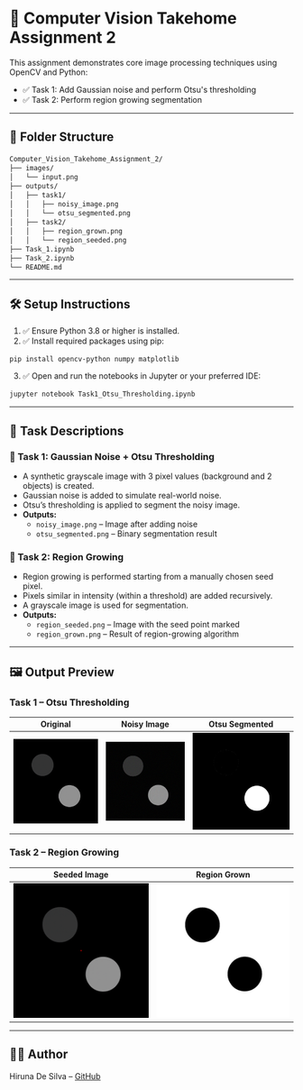 # 📘 Computer Vision Takehome Assignment 2

This assignment demonstrates core image processing techniques using OpenCV and Python:

- ✅ Task 1: Add Gaussian noise and perform Otsu's thresholding  
- ✅ Task 2: Perform region growing segmentation

---

## 📁 Folder Structure

```
Computer_Vision_Takehome_Assignment_2/
├── images/
│   └── input.png          
├── outputs/
│   ├── task1/
│   │   ├── noisy_image.png
│   │   └── otsu_segmented.png
│   ├── task2/
│   │   ├── region_grown.png
│   │   └── region_seeded.png
├── Task_1.ipynb
├── Task_2.ipynb
└── README.md
```

---

## 🛠️ Setup Instructions

1. ✅ Ensure Python 3.8 or higher is installed.  
2. ✅ Install required packages using pip:

```bash
pip install opencv-python numpy matplotlib
```

3. ✅ Open and run the notebooks in Jupyter or your preferred IDE:

```bash
jupyter notebook Task1_Otsu_Thresholding.ipynb
```

---

## 📌 Task Descriptions

### 🧪 Task 1: Gaussian Noise + Otsu Thresholding
- A synthetic grayscale image with 3 pixel values (background and 2 objects) is created.
- Gaussian noise is added to simulate real-world noise.
- Otsu’s thresholding is applied to segment the noisy image.
- **Outputs:**
  - `noisy_image.png` – Image after adding noise
  - `otsu_segmented.png` – Binary segmentation result

### 🌱 Task 2: Region Growing
- Region growing is performed starting from a manually chosen seed pixel.
- Pixels similar in intensity (within a threshold) are added recursively.
- A grayscale image is used for segmentation.
- **Outputs:**
  - `region_seeded.png` – Image with the seed point marked
  - `region_grown.png` – Result of region-growing algorithm

---

## 🖼️ Output Preview

### Task 1 – Otsu Thresholding
| Original | Noisy Image | Otsu Segmented |
|----------|-------------|----------------|
| ![Original](images/input.png) | ![Noisy](outputs/task1/noisy_image.png) | ![Otsu](outputs/task1/otsu_segmented.png) |

### Task 2 – Region Growing
| Seeded Image | Region Grown |
|--------------|--------------|
| ![Seeded](outputs/task2/region_seeded.png) | ![Region](outputs/task2/region_grown.png) |

---

## 👨‍💻 Author

Hiruna De Silva – [GitHub](https://github.com/HirunaD/EC7212-Take-Home-Assignment-2)